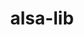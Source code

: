 ---
title: "alsa-lib"
layout: cache
categories: [package, develop-2024-11-10]
meta: {"versions": ["1.2.3.2"], "compilers": ["gcc@=11.1.0", "gcc@=11.4.0", "gcc@=13.2.0", "gcc@=9.4.0", "oneapi@=2024.2.1"], "oss": ["ubuntu20.04", "ubuntu22.04", "ubuntu24.04"], "platforms": ["linux"], "targets": ["aarch64", "neoverse_v1", "neoverse_v2", "ppc64le", "x86_64_v3"], "stacks": ["data-vis-sdk", "e4s", "e4s-neoverse-v2", "e4s-neoverse_v1", "e4s-oneapi", "e4s-power", "ml-linux-aarch64-cpu", "ml-linux-aarch64-cuda", "ml-linux-x86_64-cpu", "ml-linux-x86_64-cuda", "root"], "num_specs": 8, "num_specs_by_stack": {"e4s-power": 1, "root": 8, "data-vis-sdk": 1, "e4s-neoverse_v1": 1, "e4s-neoverse-v2": 1, "e4s": 1, "e4s-oneapi": 1, "ml-linux-aarch64-cpu": 1, "ml-linux-aarch64-cuda": 1, "ml-linux-x86_64-cuda": 1, "ml-linux-x86_64-cpu": 1}}
spec_details: [{"hash": "xshrsoqlycxj4oghq4nusjidckvxveky", "compiler": "gcc@=9.4.0", "versions": ["1.2.3.2"], "os": "ubuntu20.04", "platform": "linux", "target": "ppc64le", "variants": ["build_system=autotools", "~python"], "stacks": ["e4s-power", "root"], "size": "-", "tarball": "https://binaries.spack.io/develop-2024-11-10/build_cache/linux-ubuntu20.04-ppc64le/gcc-9.4.0/alsa-lib-1.2.3.2/linux-ubuntu20.04-ppc64le-gcc-9.4.0-alsa-lib-1.2.3.2-xshrsoqlycxj4oghq4nusjidckvxveky.spack"}, {"hash": "mtjlwrtzw7mv44v4c2glkfbvwxih42ve", "compiler": "gcc@=11.1.0", "versions": ["1.2.3.2"], "os": "ubuntu20.04", "platform": "linux", "target": "x86_64_v3", "variants": ["build_system=autotools", "~python"], "stacks": ["data-vis-sdk", "root"], "size": "-", "tarball": "https://binaries.spack.io/develop-2024-11-10/build_cache/linux-ubuntu20.04-x86_64_v3/gcc-11.1.0/alsa-lib-1.2.3.2/linux-ubuntu20.04-x86_64_v3-gcc-11.1.0-alsa-lib-1.2.3.2-mtjlwrtzw7mv44v4c2glkfbvwxih42ve.spack"}, {"hash": "kp2fkxxssfhrrr2six5xfsrf7wphwjr5", "compiler": "gcc@=11.4.0", "versions": ["1.2.3.2"], "os": "ubuntu22.04", "platform": "linux", "target": "neoverse_v1", "variants": ["build_system=autotools", "~python"], "stacks": ["e4s-neoverse_v1", "root"], "size": "-", "tarball": "https://binaries.spack.io/develop-2024-11-10/build_cache/linux-ubuntu22.04-neoverse_v1/gcc-11.4.0/alsa-lib-1.2.3.2/linux-ubuntu22.04-neoverse_v1-gcc-11.4.0-alsa-lib-1.2.3.2-kp2fkxxssfhrrr2six5xfsrf7wphwjr5.spack"}, {"hash": "uz6oxbcusffppxcl3q3ssfas6d34klwf", "compiler": "gcc@=11.4.0", "versions": ["1.2.3.2"], "os": "ubuntu22.04", "platform": "linux", "target": "neoverse_v2", "variants": ["build_system=autotools", "~python"], "stacks": ["root", "e4s-neoverse-v2"], "size": "-", "tarball": "https://binaries.spack.io/develop-2024-11-10/build_cache/linux-ubuntu22.04-neoverse_v2/gcc-11.4.0/alsa-lib-1.2.3.2/linux-ubuntu22.04-neoverse_v2-gcc-11.4.0-alsa-lib-1.2.3.2-uz6oxbcusffppxcl3q3ssfas6d34klwf.spack"}, {"hash": "ufwk2le25mgxkoaw7ydnwhflo4jkv2hb", "compiler": "gcc@=11.4.0", "versions": ["1.2.3.2"], "os": "ubuntu22.04", "platform": "linux", "target": "x86_64_v3", "variants": ["build_system=autotools", "~python"], "stacks": ["root", "e4s"], "size": "-", "tarball": "https://binaries.spack.io/develop-2024-11-10/build_cache/linux-ubuntu22.04-x86_64_v3/gcc-11.4.0/alsa-lib-1.2.3.2/linux-ubuntu22.04-x86_64_v3-gcc-11.4.0-alsa-lib-1.2.3.2-ufwk2le25mgxkoaw7ydnwhflo4jkv2hb.spack"}, {"hash": "j375utpvs3xmu5hph75n5bbxfrt7lbje", "compiler": "oneapi@=2024.2.1", "versions": ["1.2.3.2"], "os": "ubuntu22.04", "platform": "linux", "target": "x86_64_v3", "variants": ["build_system=autotools", "~python"], "stacks": ["e4s-oneapi", "root"], "size": "-", "tarball": "https://binaries.spack.io/develop-2024-11-10/build_cache/linux-ubuntu22.04-x86_64_v3/oneapi-2024.2.1/alsa-lib-1.2.3.2/linux-ubuntu22.04-x86_64_v3-oneapi-2024.2.1-alsa-lib-1.2.3.2-j375utpvs3xmu5hph75n5bbxfrt7lbje.spack"}, {"hash": "gv7l2dil75n7gg7vs7rddbevkkfd6het", "compiler": "gcc@=13.2.0", "versions": ["1.2.3.2"], "os": "ubuntu24.04", "platform": "linux", "target": "aarch64", "variants": ["build_system=autotools", "~python"], "stacks": ["ml-linux-aarch64-cpu", "root", "ml-linux-aarch64-cuda"], "size": "-", "tarball": "https://binaries.spack.io/develop-2024-11-10/build_cache/linux-ubuntu24.04-aarch64/gcc-13.2.0/alsa-lib-1.2.3.2/linux-ubuntu24.04-aarch64-gcc-13.2.0-alsa-lib-1.2.3.2-gv7l2dil75n7gg7vs7rddbevkkfd6het.spack"}, {"hash": "3ldox24745uknl6plru5sm6ucmw2wgdm", "compiler": "gcc@=13.2.0", "versions": ["1.2.3.2"], "os": "ubuntu24.04", "platform": "linux", "target": "x86_64_v3", "variants": ["build_system=autotools", "~python"], "stacks": ["ml-linux-x86_64-cuda", "ml-linux-x86_64-cpu", "root"], "size": "-", "tarball": "https://binaries.spack.io/develop-2024-11-10/build_cache/linux-ubuntu24.04-x86_64_v3/gcc-13.2.0/alsa-lib-1.2.3.2/linux-ubuntu24.04-x86_64_v3-gcc-13.2.0-alsa-lib-1.2.3.2-3ldox24745uknl6plru5sm6ucmw2wgdm.spack"}]
---